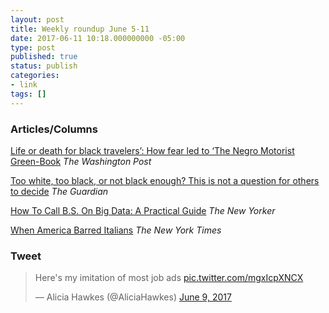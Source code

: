 ```yaml
---
layout: post
title: Weekly roundup June 5-11
date: 2017-06-11 10:18.000000000 -05:00
type: post
published: true
status: publish
categories:
- link
tags: []
---
```


### Articles/Columns

[Life or death for black travelers’: How fear led to ‘The Negro Motorist Green-Book](https://www.washingtonpost.com/news/retropolis/wp/2017/06/01/life-or-death-for-black-travelers-how-fear-led-to-the-negro-motorist-green-book/ "Life or death for black travelers’: How fear led to ‘The Negro Motorist Green-Book. By DeNeen L. Brown") *The Washington Post*

[Too white, too black, or not black enough? This is not a question for others to decide](https://www.theguardian.com/commentisfree/2017/jun/09/too-white-too-black-or-not-black-enough-this-is-not-a-question-for-others-to-decide "Too white, too black, or not black enough? This is not a question for others to decide. By Shannan Dodson") *The Guardian*

[How To Call B.S. On Big Data: A Practical Guide](http://www.newyorker.com/tech/elements/how-to-call-bullshit-on-big-data-a-practical-guide "How To Call B.S. On Big Data: A Practical Guide. By Michelle Nijhuis") *The New Yorker*

[When America Barred Italians](https://www.nytimes.com/2017/06/02/opinion/illegal-immigration-italian-americans.html "When America Barred Italians. By Helene Stapinski") *The New York Times*

  
### Tweet

<blockquote class="twitter-tweet" data-lang="en"><p lang="en" dir="ltr">Here&#39;s my imitation of most job ads <a href="https://t.co/mgxIcpXNCX">pic.twitter.com/mgxIcpXNCX</a></p>&mdash; Alicia Hawkes (@AliciaHawkes) <a href="https://twitter.com/AliciaHawkes/status/873248992834052096">June 9, 2017</a></blockquote> <script async src="//platform.twitter.com/widgets.js" charset="utf-8"></script>

